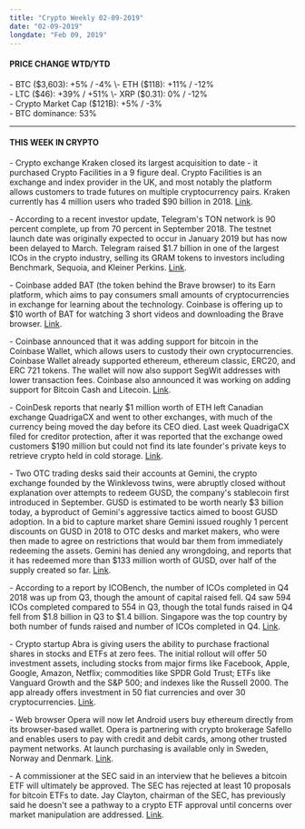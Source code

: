 ```yaml
---
title: "Crypto Weekly 02-09-2019"
date: "02-09-2019"
longdate: "Feb 09, 2019"
---
```


#### **PRICE CHANGE WTD/YTD**

\- BTC ($3,603): +5% / -4%  
\- ETH ($118): +11% / -12%  
\- LTC ($46): +39% / +51%  
\- XRP ($0.31): 0% / -12%  
\- Crypto Market Cap ($121B): +5% / -3%  
\- BTC dominance: 53%



---

#### **THIS WEEK IN CRYPTO**

\- Crypto exchange Kraken closed its largest acquisition to date - it purchased Crypto Facilities in a 9 figure deal. Crypto Facilities is an exchange and index provider in the UK, and most notably the platform allows customers to trade futures on multiple cryptocurrency pairs. Kraken currently has 4 million users who traded $90 billion in 2018. [Link](https://techcrunch.com/2019/02/04/crypto-exchange-kraken-acquires-crypto-facilities/).   


\- According to a recent investor update, Telegram's TON network is 90 percent complete, up from 70 percent in September 2018. The testnet launch date was originally expected to occur in January 2019 but has now been delayed to March. Telegram raised $1.7 billion in one of the largest ICOs in the crypto industry, selling its GRAM tokens to investors including Benchmark, Sequoia, and Kleiner Perkins. [Link](https://www.theblockcrypto.com/2019/02/07/telegram-investor-update-claims-ton-is-now-90-complete/).    


\- Coinbase added BAT (the token behind the Brave browser) to its Earn platform, which aims to pay consumers small amounts of cryptocurrencies in exchange for learning about the technology. Coinbase is offering up to $10 worth of BAT for watching 3 short videos and downloading the Brave browser. [Link](https://www.theblockcrypto.com/tiny/coinbase-will-pay-you-in-bat-to-learn-more-about-brave/).   


\- Coinbase announced that it was adding support for bitcoin in the Coinbase Wallet, which allows users to custody their own cryptocurrencies. Coinbase Wallet already supported ethereum, ethereum classic, ERC20, and ERC 721 tokens. The wallet will now also support SegWit addresses with lower transaction fees. Coinbase also announced it was working on adding support for Bitcoin Cash and Litecoin. [Link](https://blog.coinbase.com/announcing-bitcoin-btc-support-on-coinbase-wallet-e57aeadc7380).   


\- CoinDesk reports that nearly $1 million worth of ETH left Canadian exchange QuadrigaCX and went to other exchanges, with much of the currency being moved the day before its CEO died. Last week QuadrigaCX filed for creditor protection, after it was reported that the exchange owed customers $190 million but could not find its late founder's private keys to retrieve crypto held in cold storage. [Link](https://www.coindesk.com/funds-were-moving-from-quadrigacx-right-before-its-collapse).   


\- Two OTC trading desks said their accounts at Gemini, the crypto exchange founded by the Winklevoss twins, were abruptly closed without explanation over attempts to redeem GUSD, the company's stablecoin first introduced in September. GUSD is estimated to be worth nearly $3 billion today, a byproduct of Gemini's aggressive tactics aimed to boost GUSD adoption. In a bid to capture market share Gemini issued roughly 1 percent discounts on GUSD in 2018 to OTC desks and market makers, who were then made to agree on restrictions that would bar them from immediately redeeming the assets. Gemini has denied any wrongdoing, and reports that it has redeemed more than $133 million worth of GUSD, over half of the supply created so far. [Link](https://www.coindesk.com/winklevoss-crypto-gemini-gusd-stablecoin-redemption).   


\- According to a report by ICOBench, the number of ICOs completed in Q4 2018 was up from Q3, though the amount of capital raised fell. Q4 saw 594 ICOs completed compared to 554 in Q3, though the total funds raised in Q4 fell from $1.8 billion in Q3 to $1.4 billion. Singapore was the top country by both number of funds raised and number of ICOs completed in Q4. [Link](https://icobench.com/reports/ICO_Market_Quarterly_Analysis_Q4_2018.pdf).   


\- Crypto startup Abra is giving users the ability to purchase fractional shares in stocks and ETFs at zero fees. The initial rollout will offer 50 investment assets, including stocks from major firms like Facebook, Apple, Google, Amazon, Netflix; commodities like SPDR Gold Trust; ETFs like Vanguard Growth and the S&P 500; and indexes like the Russell 2000. The app already offers investment in 50 fiat currencies and over 30 cryptocurrencies. [Link](https://www.coindesk.com/abras-blockchain-app-to-let-users-make-small-stock-etf-investments).   


\- Web browser Opera will now let Android users buy ethereum directly from its browser-based wallet. Opera is partnering with crypto brokerage Safello and enables users to pay with credit and debit cards, among other trusted payment networks. At launch purchasing is available only in Sweden, Norway and Denmark. [Link](https://www.coindesk.com/opera-adds-crypto-buying-service-to-android-wallet).   


\- A commissioner at the SEC said in an interview that he believes a bitcoin ETF will ultimately be approved. The SEC has rejected at least 10 proposals for bitcoin ETFs to date. Jay Clayton, chairman of the SEC, has previously said he doesn't see a pathway to a crypto ETF approval until concerns over market manipulation are addressed. [Link](https://www.coindesk.com/sec-commissioner-says-bitcoin-etf-will-be-approved-eventually).